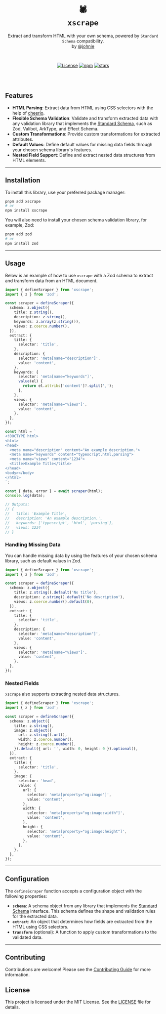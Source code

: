 <p align="center">

  <h1 align="center">🕷️<br/><code>xscrape</code></h1>
  <p align="center">Extract and transform HTML with your own schema, powered by <code>Standard Schema</code> compatibility.
    <br/>
    by <a href="https://github.com/johnie">@johnie</a>
  </p>
</p>
<br/>

<p align="center">
<a href="https://opensource.org/licenses/MIT" rel="nofollow"><img src="https://img.shields.io/github/license/johnie/xscrape" alt="License"></a>
<a href="https://www.npmjs.com/package/xscrape" rel="nofollow"><img src="https://img.shields.io/npm/v/xscrape.svg" alt="npm"></a>
<a href="https://github.com/johnie/xscrape" rel="nofollow"><img src="https://img.shields.io/github/stars/johnie/xscrape" alt="stars"></a>
</p>

<br/>
<br/>

## Features

  * **HTML Parsing**: Extract data from HTML using CSS selectors with the help of [cheerio](https://github.com/cheeriojs/cheerio).
  * **Flexible Schema Validation**: Validate and transform extracted data with any validation library that implements the [Standard Schema](https://standardschema.dev), such as Zod, Valibot, ArkType, and Effect Schema.
  * **Custom Transformations**: Provide custom transformations for extracted attributes.
  * **Default Values**: Define default values for missing data fields through your chosen schema library's features.
  * **Nested Field Support**: Define and extract nested data structures from HTML elements.

-----

## Installation

To install this library, use your preferred package manager:

```bash
pnpm add xscrape
# or
npm install xscrape
```

You will also need to install your chosen schema validation library, for example, Zod:

```bash
pnpm add zod
# or
npm install zod
```

-----

## Usage

Below is an example of how to use `xscrape` with a Zod schema to extract and transform data from an HTML document.

```ts
import { defineScraper } from 'xscrape';
import { z } from 'zod';

const scraper = defineScraper({
  schema: z.object({
    title: z.string(),
    description: z.string(),
    keywords: z.array(z.string()),
    views: z.coerce.number(),
  }),
  extract: {
    title: {
      selector: 'title',
    },
    description: {
      selector: 'meta[name="description"]',
      value: 'content',
    },
    keywords: {
      selector: 'meta[name="keywords"]',
      value(el) {
        return el.attribs['content']?.split(',');
      },
    },
    views: {
      selector: 'meta[name="views"]',
      value: 'content',
    },
  },
});

const html = `
<!DOCTYPE html>
<html>
<head>
  <meta name="description" content="An example description.">
  <meta name="keywords" content="typescript,html,parsing">
  <meta name="views" content="1234">
  <title>Example Title</title>
</head>
<body></body>
</html>
`;

const { data, error } = await scraper(html);
console.log(data);

// Outputs:
// {
//   title: 'Example Title',
//   description: 'An example description.',
//   keywords: ['typescript', 'html', 'parsing'],
//   views: 1234
// }
```

### Handling Missing Data

You can handle missing data by using the features of your chosen schema library, such as default values in Zod.

```ts
import { defineScraper } from 'xscrape';
import { z } from 'zod';

const scraper = defineScraper({
  schema: z.object({
    title: z.string().default('No title'),
    description: z.string().default('No description'),
    views: z.coerce.number().default(0),
  }),
  extract: {
    title: {
      selector: 'title',
    },
    description: {
      selector: 'meta[name="description"]',
      value: 'content',
    },
    views: {
      selector: 'meta[name="views"]',
      value: 'content',
    },
  },
});
```

### Nested Fields

`xscrape` also supports extracting nested data structures.

```ts
import { defineScraper } from 'xscrape';
import { z } from 'zod';

const scraper = defineScraper({
  schema: z.object({
    title: z.string(),
    image: z.object({
      url: z.string().url(),
      width: z.coerce.number(),
      height: z.coerce.number(),
    }).default({ url: '', width: 0, height: 0 }).optional(),
  }),
  extract: {
    title: {
      selector: 'title',
    },
    image: {
      selector: 'head',
      value: {
        url: {
          selector: 'meta[property="og:image"]',
          value: 'content',
        },
        width: {
          selector: 'meta[property="og:image:width"]',
          value: 'content',
        },
        height: {
          selector: 'meta[property="og:image:height"]',
          value: 'content',
        },
      },
    },
  },
});
```

-----

## Configuration

The `defineScraper` function accepts a configuration object with the following properties:

  * **`schema`**: A schema object from any library that implements the [Standard Schema](https://standardschema.dev) interface. This schema defines the shape and validation rules for the extracted data.
  * **`extract`**: An object that determines how fields are extracted from the HTML using CSS selectors.
  * **`transform`** (optional): A function to apply custom transformations to the validated data.

-----

## Contributing

Contributions are welcome\! Please see the [Contributing Guide](https://github.com/johnie/xscrape/blob/main/CONTRIBUTING.md) for more information.

## License

This project is licensed under the MIT License. See the [LICENSE](https://github.com/johnie/xscrape/blob/main/LICENSE) file for details.

